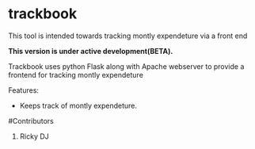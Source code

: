 # trackbook
This tool is intended towards tracking montly expendeture via a front end

**This version is under active development(BETA).**

Trackbook uses python Flask along with Apache webserver to provide a frontend for tracking montly expendeture

Features:

* Keeps track of montly expendeture.


#Contributors
1. Ricky DJ

